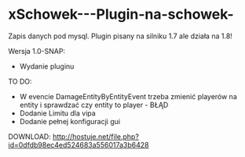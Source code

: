 # xSchowek---Plugin-na-schowek-
Zapis danych pod mysql. Plugin pisany na silniku 1.7 ale działa na 1.8!

Wersja 1.0-SNAP:

- Wydanie pluginu

TO DO:

- W evencie DamageEntityByEntityEvent trzeba zmienić playerów na entity i sprawdzać czy entity to player - BŁĄD
- Dodanie Limitu dla vipa
- Dodanie pełnej konfiguracji gui

DOWNLOAD: http://hostuje.net/file.php?id=0dfdb98ec4ed524683a556017a3b6428
